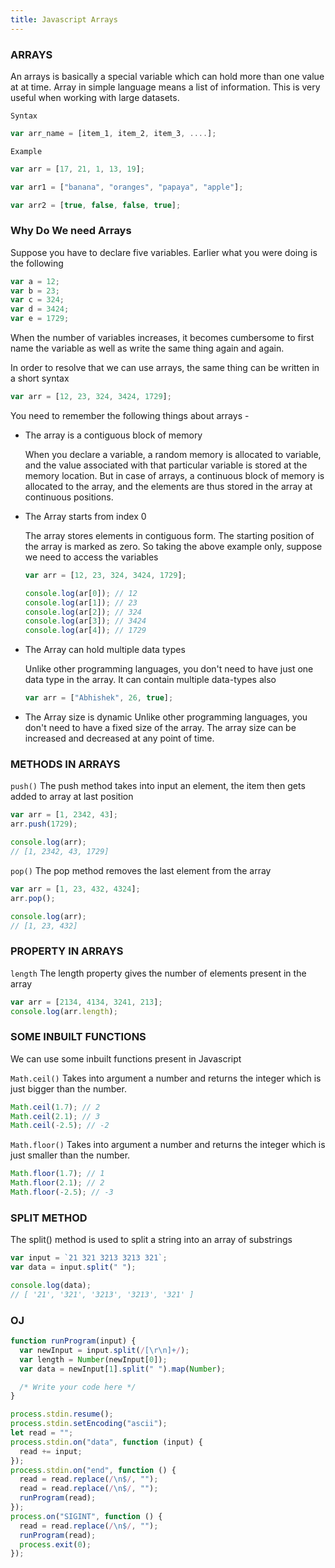 ```yaml
---
title: Javascript Arrays
---
```


### ARRAYS

An arrays is basically a special variable which can hold more than one value at at time. Array in simple language means a list of information. This is very useful when working with large datasets.

`Syntax`

```jsx
var arr_name = [item_1, item_2, item_3, ....];
```

`Example`

```jsx
var arr = [17, 21, 1, 13, 19];

var arr1 = ["banana", "oranges", "papaya", "apple"];

var arr2 = [true, false, false, true];
```

### Why Do We need Arrays

Suppose you have to declare five variables. Earlier what you were doing is the following

```jsx
var a = 12;
var b = 23;
var c = 324;
var d = 3424;
var e = 1729;
```

When the number of variables increases, it becomes cumbersome to first name the variable as well as write the same thing again and again.

In order to resolve that we can use arrays, the same thing can be written in a short syntax

```jsx
var arr = [12, 23, 324, 3424, 1729];
```

You need to remember the following things about arrays -

- The array is a contiguous block of memory

  When you declare a variable, a random memory is allocated to variable, and the value associated with that particular variable is stored at the memory location. But in case of arrays, a continuous block of memory is allocated to the array, and the elements are thus stored in the array at continuous positions.

- The Array starts from index 0

  The array stores elements in contiguous form. The starting position of the array is marked as zero. So taking the above example only, suppose we need to access the variables

  ```jsx
  var arr = [12, 23, 324, 3424, 1729];

  console.log(ar[0]); // 12
  console.log(ar[1]); // 23
  console.log(ar[2]); // 324
  console.log(ar[3]); // 3424
  console.log(ar[4]); // 1729
  ```

- The Array can hold multiple data types

  Unlike other programming languages, you don't need to have just one data type in the array. It can contain multiple data-types also

  ```jsx
  var arr = ["Abhishek", 26, true];
  ```

- The Array size is dynamic
  Unlike other programming languages, you don't need to have a fixed size of the array. The array size can be increased and decreased at any point of time.

### METHODS IN ARRAYS

`push()`
The push method takes into input an element, the item then gets added to array at last position

```jsx
var arr = [1, 2342, 43];
arr.push(1729);

console.log(arr);
// [1, 2342, 43, 1729]
```

`pop()`
The pop method removes the last element from the array

```jsx
var arr = [1, 23, 432, 4324];
arr.pop();

console.log(arr);
// [1, 23, 432]
```

### PROPERTY IN ARRAYS

`length`
The length property gives the number of elements present in the array

```jsx
var arr = [2134, 4134, 3241, 213];
console.log(arr.length);
```

### SOME INBUILT FUNCTIONS

We can use some inbuilt functions present in Javascript

`Math.ceil()`
Takes into argument a number and returns the integer which is just bigger than the number.

```jsx
Math.ceil(1.7); // 2
Math.ceil(2.1); // 3
Math.ceil(-2.5); // -2
```

`Math.floor()`
Takes into argument a number and returns the integer which is just smaller than the number.

```jsx
Math.floor(1.7); // 1
Math.floor(2.1); // 2
Math.floor(-2.5); // -3
```

### SPLIT METHOD

The split() method is used to split a string into an array of substrings

```jsx
var input = `21 321 3213 3213 321`;
var data = input.split(" ");

console.log(data);
// [ '21', '321', '3213', '3213', '321' ]
```

### OJ

```jsx
function runProgram(input) {
  var newInput = input.split(/[\r\n]+/);
  var length = Number(newInput[0]);
  var data = newInput[1].split(" ").map(Number);

  /* Write your code here */
}

process.stdin.resume();
process.stdin.setEncoding("ascii");
let read = "";
process.stdin.on("data", function (input) {
  read += input;
});
process.stdin.on("end", function () {
  read = read.replace(/\n$/, "");
  read = read.replace(/\n$/, "");
  runProgram(read);
});
process.on("SIGINT", function () {
  read = read.replace(/\n$/, "");
  runProgram(read);
  process.exit(0);
});
```
